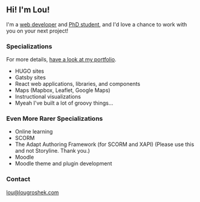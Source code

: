 ## Hi! I'm Lou!

I'm a [web developer](https://hire.lougroshek.com) and [PhD student](https://english.wisc.edu/staff/groshek-amy-e/), and I'd love a chance to work with you on your next project! 

### Specializations

For more details, [have a look at my portfolio](https://hire.lougroshek.com).

- HUGO sites
- Gatsby sites
- React web applications, libraries, and components
- Maps (Mapbox, Leaflet, Google Maps)
- Instructional visualizations
- Myeah I've built a lot of groovy things... 

### Even More Rarer Specializations

- Online learning
- SCORM
- The Adapt Authoring Framework (for SCORM and XAPI) (Please use this and not Storyline. Thank you.)
- Moodle
- Moodle theme and plugin development

### Contact

lou@lougroshek.com


